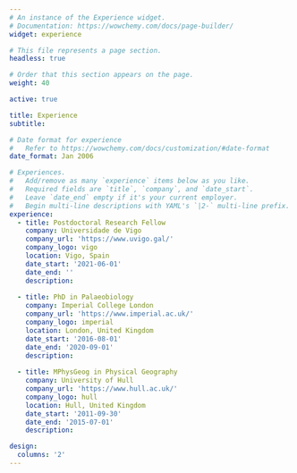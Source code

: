 ```yaml
---
# An instance of the Experience widget.
# Documentation: https://wowchemy.com/docs/page-builder/
widget: experience

# This file represents a page section.
headless: true

# Order that this section appears on the page.
weight: 40

active: true

title: Experience
subtitle:

# Date format for experience
#   Refer to https://wowchemy.com/docs/customization/#date-format
date_format: Jan 2006

# Experiences.
#   Add/remove as many `experience` items below as you like.
#   Required fields are `title`, `company`, and `date_start`.
#   Leave `date_end` empty if it's your current employer.
#   Begin multi-line descriptions with YAML's `|2-` multi-line prefix.
experience:
  - title: Postdoctoral Research Fellow
    company: Universidade de Vigo
    company_url: 'https://www.uvigo.gal/'
    company_logo: vigo
    location: Vigo, Spain
    date_start: '2021-06-01'
    date_end: ''
    description:
        
  - title: PhD in Palaeobiology
    company: Imperial College London
    company_url: 'https://www.imperial.ac.uk/'
    company_logo: imperial
    location: London, United Kingdom
    date_start: '2016-08-01'
    date_end: '2020-09-01'
    description:
    
  - title: MPhysGeog in Physical Geography
    company: University of Hull
    company_url: 'https://www.hull.ac.uk/'
    company_logo: hull
    location: Hull, United Kingdom
    date_start: '2011-09-30'
    date_end: '2015-07-01'
    description:

design:
  columns: '2'
---
```

